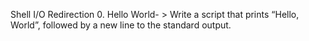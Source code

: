 Shell I/O Redirection
0. Hello World- > Write a script that prints “Hello, World”, followed by a new line to the standard output.

